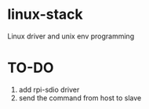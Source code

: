 # linux-stack
Linux driver and unix env programming

# TO-DO
1. add rpi-sdio driver
2. send the command from host to slave

